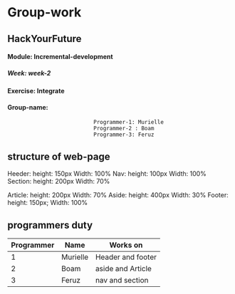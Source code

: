 # Group-work

## HackYourFuture 

#### Module: Incremental-development

##### Week: week-2

#### Exercise: Integrate 

#### Group-name: 
                               Programmer-1: Murielle
                               Programmer-2 : Boam
                               Programmer-3: Feruz

## structure of web-page

Heeder: height: 150px
              Width: 100%
Nav: height: 100px
        Width: 100%
Section: height: 200px
              Width: 70%

Article: height: 200px
           Width: 70%
Aside: height: 400px
           Width: 30%
Footer: height: 150px;
            Width: 100%


## programmers duty

Programmer | Name | Works on
-- | -- | ----|
1 | Murielle | Header and footer
2 | Boam | aside and Article
3 | Feruz | nav and section
